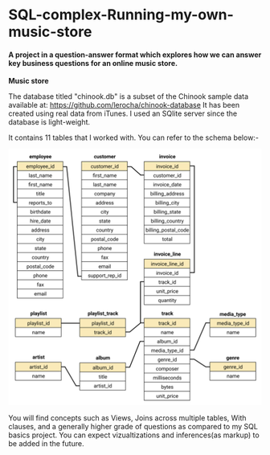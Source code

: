 # SQL-complex-Running-my-own-music-store

#### A project in a question-answer format which explores how we can answer key business questions for an online music store.

**Music store**

The database titled "chinook.db" is a subset of the Chinook sample data available at: https://github.com/lerocha/chinook-database
It has been created using real data from iTunes. I used an SQlite server since the database is light-weight. 

It contains 11 tables that I worked with. You can refer to the schema below:-

![Alt text](./chinook-schema.svg)


You will find concepts such as Views, Joins across multiple tables, With clauses, and a generally higher grade of questions as compared to my SQL basics project. You can expect vizualtizations and inferences(as markup) to be added in the future.
